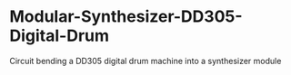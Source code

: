 # Modular-Synthesizer-DD305-Digital-Drum
Circuit bending a DD305 digital drum machine into a synthesizer module
